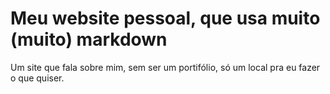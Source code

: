 # Meu website pessoal, que usa muito (muito) markdown

Um site que fala sobre mim, sem ser um portifólio, só um local pra eu fazer o que quiser.
